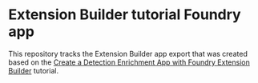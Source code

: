 # Extension Builder tutorial Foundry app

This repository tracks the Extension Builder app export that was created based on the [Create a Detection Enrichment App with Foundry Extension Builder](https://falcon.crowdstrike.com/documentation/page/gbf78cc9/create-a-detection-enrichment-app-with-foundry-extension-builder) tutorial.
